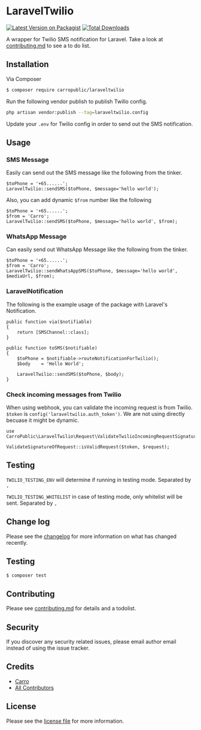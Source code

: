# LaravelTwilio

[![Latest Version on Packagist][ico-version]][link-packagist]
[![Total Downloads][ico-downloads]][link-downloads]

A wrapper for Twilio SMS notification for Laravel. Take a look at [contributing.md](contributing.md) to see a to do list.

## Installation

Via Composer

``` bash
$ composer require carropublic/laraveltwilio
```

Run the following vendor publish to publish Twillo config.

```bash
php artisan vendor:publish --tag=laraveltwilio.config
```

Update your `.env` for Twilio config in order to send out the SMS notification.

## Usage

### SMS Message

Easily can send out the SMS message like the following from the tinker.

	$toPhone = '+65......';
	LaravelTwilio::sendSMS($toPhone, $message='hello world');

Also, you can add dynamic `$from` number like the following

    $toPhone = '+65......';
    $from = 'Carro';
	LaravelTwilio::sendSMS($toPhone, $message='hello world', $from);

### WhatsApp Message

Can easily send out WhatsApp Message like the following from the tinker.

    $toPhone = '+65......';
    $from = 'Carro';
	LaravelTwilio::sendWhatsAppSMS($toPhone, $message='hello world', $mediaUrl, $from);

### LaravelNotification

The following is the example usage of the package with Laravel's Notification.


	public function via($notifiable)
    {
        return [SMSChannel::class];
    }

    public function toSMS($notifiable)
    {
        $toPhone = $notifiable->routeNotificationForTwilio();
        $body 	 = 'Hello World';

        LaravelTwilio::sendSMS($toPhone, $body);
    }

### Check incoming messages from Twilio

When using webhook, you can validate the incoming request is from Twilio. `$token` is `config('laraveltwilio.auth_token')`. We are not using directly
becuase it might be dynamic.

```
use CarroPublic\LaravelTwilio\Request\ValidateTwilioIncomingRequestSignature;

ValidateSignatureOfRequest::isValidRequest($token, $request);
```

## Testing

`TWILIO_TESTING_ENV` will determine if running in testing mode. Separated by `,`

`TWILIO_TESTING_WHITELIST` in case of testing mode, only whitelist will be sent. Separated by `,`

## Change log

Please see the [changelog](changelog.md) for more information on what has changed recently.

## Testing

``` bash
$ composer test
```

## Contributing

Please see [contributing.md](contributing.md) for details and a todolist.

## Security

If you discover any security related issues, please email author email instead of using the issue tracker.

## Credits

- [Carro][link-author]
- [All Contributors][link-contributors]

## License

Please see the [license file](license.md) for more information.

[ico-version]: https://img.shields.io/packagist/v/carropublic/laraveltwilio.svg?style=flat-square
[ico-downloads]: https://img.shields.io/packagist/dt/carropublic/laraveltwilio.svg?style=flat-square

[link-packagist]: https://packagist.org/packages/carropublic/laraveltwilio
[link-downloads]: https://packagist.org/packages/carropublic/laraveltwilio
[link-author]: https://github.com/carropublic
[link-contributors]: ../../contributors]